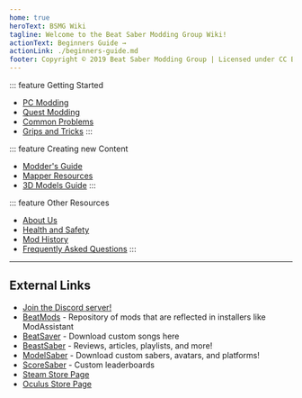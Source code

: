 ```yaml
---
home: true
heroText: BSMG Wiki
tagline: Welcome to the Beat Saber Modding Group Wiki!
actionText: Beginners Guide →
actionLink: ./beginners-guide.md
footer: Copyright © 2019 Beat Saber Modding Group | Licensed under CC BY-NC-SA 4.0
---
```


<div style="text-align: center">
  <Bit/>
</div>

<div class='features'>

::: feature Getting Started
* [PC Modding](./beginners-guide.md)
* [Quest Modding](./quest-modding.md)
* [Common Problems](./support/)
* [Grips and Tricks](./grips-and-tricks.md)
:::

::: feature Creating new Content
* [Modder's Guide](/modding/)
* [Mapper Resources](/mapping/)
* [3D Models Guide](/models/)
:::

::: feature Other Resources
* [About Us](/about/)
* [Health and Safety](./health-and-safety.md)
* [Mod History](/modding/all-mods.md)
* [Frequently Asked Questions](/faq/)
:::

</div>
<hr />

## External Links
* [Join the Discord server!](https://discord.gg/beatsabermods)
* [BeatMods](https://beatmods.com) - Repository of mods that are reflected in installers like ModAssistant
* [BeatSaver](https://beatsaver.com/) - Download custom songs here
* [BeastSaber](https://bsaber.com/) - Reviews, articles, playlists, and more!
* [ModelSaber](https://modelsaber.com/) - Download custom sabers, avatars, and platforms!
* [ScoreSaber](https://scoresaber.com/) - Custom leaderboards
* [Steam Store Page](https://store.steampowered.com/app/620980/Beat_Saber/)
* [Oculus Store Page](https://www.oculus.com/experiences/rift/1304877726278670/)
